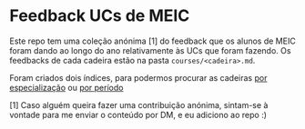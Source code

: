 # Feedback UCs de MEIC

Este repo tem uma coleção anónima [1] do feedback que os alunos de MEIC foram dando ao longo do ano relativamente às UCs que foram fazendo.
Os feedbacks de cada cadeira estão na pasta `courses/<cadeira>.md`.

Foram criados dois índices, para podermos procurar as cadeiras [por especialização](indices/por_especializacao.md) ou [por período](indices/por_periodo.md)

[1] Caso alguém queira fazer uma contribuição anónima, sintam-se à vontade para me enviar o conteúdo por DM, e eu adiciono ao repo :)
